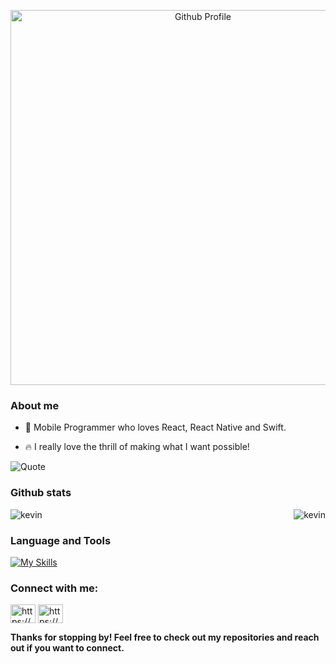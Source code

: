 <p align="center">
  <img alt="Github Profile" src="https://github.com/user-attachments/assets/4ef0ec01-311f-4e7e-9c04-a46efe066f37" width=600 style="display: block; margin: 0 auto" />
</p>

<h3 align="left">About me</h3>

* 🎨 Mobile Programmer who loves React, React Native and Swift.

* 🔥 I really love the thrill of making what I want possible!

![Quote](https://github-readme-quotes-bay.vercel.app/quote?theme=dracula&?borderColor=green&animation=grow_out_in)

<h3 align="left">Github stats</h3>

<div style="display: flex; justify-content: space-between; flex-wrap: wrap;">
  <img src="https://github-readme-stats.vercel.app/api?username=itzKv&theme=omni&show_icons=true&hide_border=true&count_private=true" alt="kevin" />
  <img src="https://github-readme-streak-stats.herokuapp.com/?user=itzKv&theme=omni&hide_border=true" alt="kevin" />
</div>

<h3 align="left">Language and Tools</h3>

[![My Skills](https://skillicons.dev/icons?i=js,ts,swift,react,postgres,tailwind,vscode)](https://skillicons.dev)


<h3 align="left">Connect with me:</h3>
<a href="https://www.linkedin.com/in/muhammedhshadir/" target="blank"><img align="center" src="https://raw.githubusercontent.com/rahuldkjain/github-profile-readme-generator/master/src/images/icons/Social/linked-in-alt.svg" alt="https://www.linkedin.com/in/kevin-brivio/" height="30" width="40" /></a>
<a href="https://www.instagram.com/muhammedhshadir/" target="blank"><img align="center" src="https://raw.githubusercontent.com/rahuldkjain/github-profile-readme-generator/master/src/images/icons/Social/instagram.svg" alt="https://www.instagram.com/itskevinbrivio/" height="30" width="40" /></a>
</p>

<p><strong>Thanks for stopping by! Feel free to check out my repositories and reach out if you want to connect.</strong></p>
